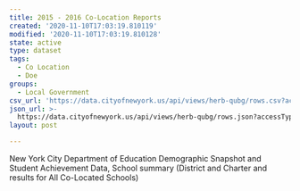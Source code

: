 ```yaml
---
title: 2015 - 2016 Co-Location Reports
created: '2020-11-10T17:03:19.810119'
modified: '2020-11-10T17:03:19.810128'
state: active
type: dataset
tags:
  - Co Location
  - Doe
groups:
  - Local Government
csv_url: 'https://data.cityofnewyork.us/api/views/herb-qubg/rows.csv?accessType=DOWNLOAD'
json_url: >-
  https://data.cityofnewyork.us/api/views/herb-qubg/rows.json?accessType=DOWNLOAD
layout: post

---
```

New York City Department of Education Demographic Snapshot and Student Achievement Data, School summary (District and Charter and results for All Co-Located Schools)
